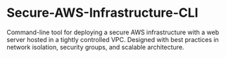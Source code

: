 # Secure-AWS-Infrastructure-CLI
Command-line tool for deploying a secure AWS infrastructure with a web server hosted in a tightly controlled VPC. Designed with best practices in network isolation, security groups, and scalable architecture.

